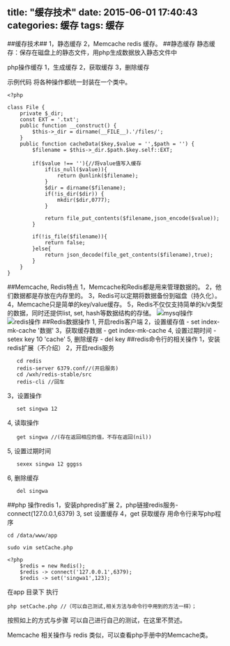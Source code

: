 title: "缓存技术"
date: 2015-06-01 17:40:43
categories: 缓存
tags: 缓存
---
##缓存技术##
1，静态缓存
2，Memcache redis 缓存。
##静态缓存
静态缓存：保存在磁盘上的静态文件，用php生成数据放入静态文件中

php操作缓存
1，生成缓存
2，获取缓存
3，删除缓存

示例代码
将各种操作都统一封装在一个类中。
```
<?php

class File {
	private $_dir;
	const EXT = '.txt';
	public function __construct() {
		$this->_dir = dirname(__FILE__).'/files/';
	}
	public function cacheData($key,$value = '',$path = '') {
		$filename = $this->_dir.$path.$key.self::EXT;

		if($value !== ''){//将value值写入缓存
			if(is_null($value)){
				return @unlink($filename);
			}
			$dir = dirname($filename);
			if(!is_dir($dir)) {
				mkdir($dir,0777);
			}

			return file_put_contents($filename,json_encode($value));
		}

		if(!is_file($filename)){
			return false;
		}else{
			return json_decode(file_get_contents($filename),true);
		}
	}
}
```
##Memcache, Redis特点
1，Memcache和Redis都是用来管理数据的。
2，他们数据都是存放在内存里的。
3，Redis可以定期将数据备份到磁盘（持久化）。
4，Memcache只是简单的key/value缓存。
5，Redis不仅仅支持简单的k/v类型的数据，同时还提供list, set, hash等数据结构的存储。
![mysql操作](/images/cache1.jpg)
![redis操作](/images/cache2.jpg)
##Redis数据操作
1, 开启redis客户端
2，设置缓存值 - set index-mk-cache '数据'
3，获取缓存数据 - get index-mk-cache
4, 设置过期时间 - setex key 10 'cache'
5, 删除缓存 - del key
##redis命令行的相关操作
1，安装redis扩展（不介绍）
2，开启redis服务  
```
   cd redis 
   redis-server 6379.conf//(开启服务)
   cd /wxh/redis-stable/src 
   redis-cli //回车
```
3，设置操作
```
   set singwa 12
```
4, 读取操作
```
   get singwa //(存在返回相应的值，不存在返回(nil))
```
5, 设置过期时间
```
   sexex singwa 12 gggss
```
6, 删除缓存
```
   del singwa 
```
##php 操作redis
1，安装phpredis扩展
2，php链接redis服务-connect(127.0.0.1,6379)
3, set 设置缓存
4，get 获取缓存
用命令行来写php程序
```
cd /data/www/app 
```
```
sudo vim setCache.php
```
```
<?php
    $redis = new Redis();
    $redis -> connect('127.0.0.1',6379);
    $redis -> set('singwa1',123);
```
在app 目录下 执行 
```
php setCache.php //（可以自己测试,相关方法与命令行中用到的方法一样）；
```
按照如上的方式与步骤 可以自己进行自己的测试，在这里不赘述。

Memcache 相关操作与 redis 类似，可以查看php手册中的Memcache类。
